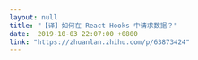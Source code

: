 ```yaml
---
layout: null
title: "【译】如何在 React Hooks 中请求数据？"
date:  2019-10-03 22:07:00 +0800
link: "https://zhuanlan.zhihu.com/p/63873424"
---
```

